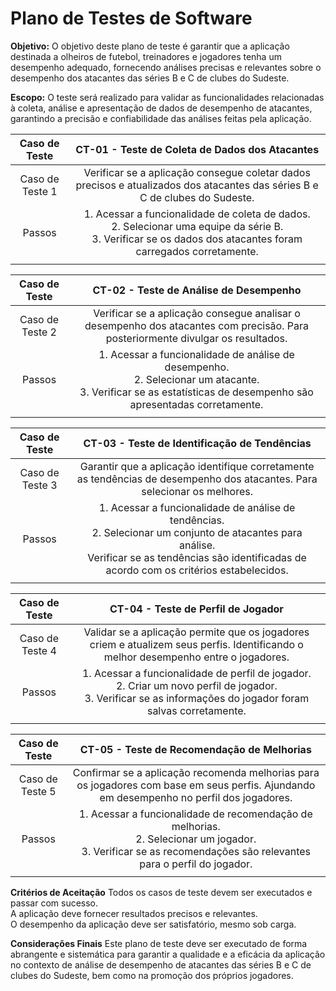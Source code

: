 # Plano de Testes de Software

**Objetivo:**
O objetivo deste plano de teste é garantir que a aplicação destinada a olheiros de futebol, treinadores e jogadores tenha um desempenho adequado, fornecendo análises precisas e relevantes sobre o desempenho dos atacantes das séries B e C de clubes do Sudeste.

**Escopo:**
O teste será realizado para validar as funcionalidades relacionadas à coleta, análise e apresentação de dados de desempenho de atacantes, garantindo a precisão e confiabilidade das análises feitas pela aplicação.

| **Caso de Teste** 	| **CT-01 - Teste de Coleta de Dados dos Atacantes** 	|
|:---:	|:---:	|
|	Caso de Teste 1	| Verificar se a aplicação consegue coletar dados precisos e atualizados dos atacantes das séries B e C de clubes do Sudeste. |
| Passos 	| 1. Acessar a funcionalidade de coleta de dados. <br> 2. Selecionar uma equipe da série B. <br> 3. Verificar se os dados dos atacantes foram carregados corretamente. |
|  	|  	|

| **Caso de Teste** 	| **CT-02 - Teste de Análise de Desempenho** 	|
|:---:	|:---:	|
|	Caso de Teste 2	| Verificar se a aplicação consegue analisar o desempenho dos atacantes com precisão. Para posteriormente divulgar os resultados. |
| Passos 	| 1. Acessar a funcionalidade de análise de desempenho. <br> 2. Selecionar um atacante. <br> 3. Verificar se as estatísticas de desempenho são apresentadas corretamente. |
|  	|  	|

| **Caso de Teste** 	| **CT-03 - Teste de Identificação de Tendências** 	|
|:---:	|:---:	|
|	Caso de Teste 3	| Garantir que a aplicação identifique corretamente as tendências de desempenho dos atacantes. Para selecionar os melhores.  |
| Passos 	| 1. Acessar a funcionalidade de análise de tendências. <br> 2. Selecionar um conjunto de atacantes para análise. <br> Verificar se as tendências são identificadas de acordo com os critérios estabelecidos. |
|  	|  	|

| **Caso de Teste** 	| **CT-04 - Teste de Perfil de Jogador** 	|
|:---:	|:---:	|
|	Caso de Teste 4	| Validar se a aplicação permite que os jogadores criem e atualizem seus perfis. Identificando o melhor desempenho entre o jogadores.  |
| Passos 	| 1. Acessar a funcionalidade de perfil de jogador. <br> 2. Criar um novo perfil de jogador. <br> 3. Verificar se as informações do jogador foram salvas corretamente. |
|  	|  	|

| **Caso de Teste** 	| **CT-05 - Teste de Recomendação de Melhorias** 	|
|:---:	|:---:	|
|	Caso de Teste 5	| Confirmar se a aplicação recomenda melhorias para os jogadores com base em seus perfis. Ajundando em desempenho no perfil dos jogadores.  |
| Passos 	| 1. Acessar a funcionalidade de recomendação de melhorias. <br> 2. Selecionar um jogador. <br> 3. Verificar se as recomendações são relevantes para o perfil do jogador. |
|  	|  	|

**Critérios de Aceitação**
Todos os casos de teste devem ser executados e passar com sucesso. <br> A aplicação deve fornecer resultados precisos e relevantes. <br> O desempenho da aplicação deve ser satisfatório, mesmo sob carga.

**Considerações Finais**
Este plano de teste deve ser executado de forma abrangente e sistemática para garantir a qualidade e a eficácia da aplicação no contexto de análise de desempenho de atacantes das séries B e C de clubes do Sudeste, bem como na promoção dos próprios jogadores.
